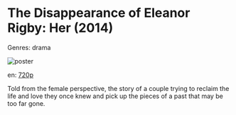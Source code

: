 # The Disappearance of Eleanor Rigby: Her (2014)

Genres: drama

![poster](http://image.tmdb.org/t/p/w500/gwRl9PArqY90MXTHNVVsIWlyoKW.jpg)

en:
  [720p](magnet:?xt=urn:btih:29DC9419E3C61188A5F73AE9C8E0597AFD443369&tr=udp://glotorrents.pw:6969/announce&tr=udp://tracker.opentrackr.org:1337/announce&tr=udp://torrent.gresille.org:80/announce&tr=udp://tracker.openbittorrent.com:80&tr=udp://tracker.coppersurfer.tk:6969&tr=udp://tracker.leechers-paradise.org:6969&tr=udp://p4p.arenabg.ch:1337&tr=udp://tracker.internetwarriors.net:1337)
  


Told from the female perspective, the story of a couple trying to reclaim the life and love they once knew and pick up the pieces of a past that may be too far gone.
